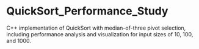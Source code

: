# QuickSort_Performance_Study
C++ implementation of QuickSort with median-of-three pivot selection, including performance analysis and visualization for input sizes of 10, 100, and 1000.
